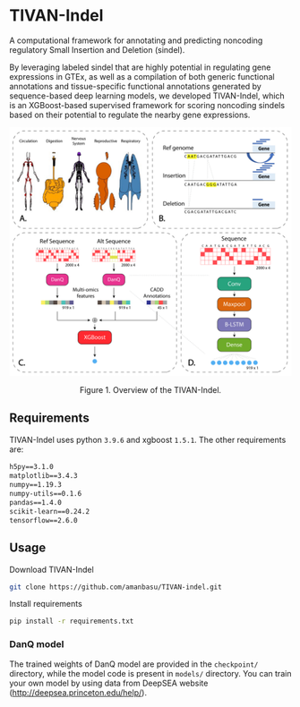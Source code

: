 # TIVAN-Indel
A computational framework for annotating and predicting noncoding regulatory Small Insertion and Deletion (sindel).

By leveraging labeled sindel that are highly potential in regulating gene expressions in GTEx, as well as a compilation of both generic functional annotations and tissue-specific functional annotations generated by sequence-based deep learning models, we developed TIVAN-Indel, which is an XGBoost-based supervised framework for scoring noncoding sindels based on their potential to regulate the nearby gene expressions. 

<p align="center"><img src="res/overview.png"/></p>
<p align="center">Figure 1. Overview of the TIVAN-Indel.</p>

## Requirements

TIVAN-Indel uses python `3.9.6` and xgboost `1.5.1`. The other requirements are:

```
h5py==3.1.0
matplotlib==3.4.3
numpy==1.19.3
numpy-utils==0.1.6
pandas==1.4.0
scikit-learn==0.24.2
tensorflow==2.6.0
```

## Usage

Download TIVAN-Indel

```bash
git clone https://github.com/amanbasu/TIVAN-indel.git
```

Install requirements

```bash
pip install -r requirements.txt
```

### DanQ model

The trained weights of DanQ model are provided in the `checkpoint/` directory, while the model code is present in `models/` directory. You can train your own model by using data from DeepSEA website (http://deepsea.princeton.edu/help/).

<!--
You can learn more about the script arguments using the `-h` command for individual files

```
$ python train_base.py -h
usage: train_base.py [-h] [--type {pe,pp}] [--epochs EPOCHS] [--lr LR]
                     [--dropout DROPOUT] [--test TEST]

Arguments for training.

optional arguments:
  -h, --help         show this help message and exit
  --type {pe,pp}     interaction type
  --epochs EPOCHS    maximum training epochs
  --lr LR            learning rate
  --dropout DROPOUT  dropout
  --test TEST        test flag to work on sample data
```




### Train shared model

Shared models will use all the tissues for training as discribed in the Figure 1. When you train a shared model for one tissue, all the tissues will be used for training except that tissue, so that the training data does not leak into the testing data. All the shared models will be stored in the  `models/shared/` folder.

```bash
python train_shared_models.py --type pp --dropout 0.5 --test True
```

### Train fine-tune model

For training DeepPHiC-TL models. The model statistics (i.e. auroc, auprc, accuracy, fpr, and tpr) would be stored inside the `results/stats/` folder.

```bash
python train_finetune.py --type pp --lr 0.0001 --test True --train_full True
```

### Train multi-task model

For training DeepPHiC-ML models.

```bash
python train_multitask.py --type pp --lr 0.001 --test True
```

### Plot ROC curve

Reads the model statistics from the `results/stats/` folder and plots the ROC curves.

```bash
python plot_roc.py --type pp --tissue LV
```

<p align="center"><img src="results/plots/roc_curve_LV_pp.jpg" width="500px"/></p>
<p align="center">Figure 2. ROC curve for LV tissue for promoter-promoter (pp) interaction.</p>
-->
